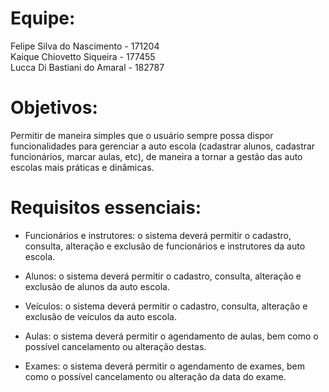 # Equipe:
   Felipe Silva do Nascimento - 171204 <br />
   Kaique Chiovetto Siqueira - 177455 <br />
   Lucca Di Bastiani do Amaral - 182787 <br />

# Objetivos:

   Permitir de maneira simples que o usuário sempre possa dispor funcionalidades para 
   gerenciar a auto escola (cadastrar alunos, cadastrar funcionários, marcar aulas, etc), 
   de maneira a tornar a gestão das auto escolas mais práticas e dinâmicas.
  
# Requisitos essenciais:
   * Funcionários e instrutores: o sistema deverá permitir o cadastro, consulta, alteração e 
        exclusão de funcionários e instrutores da auto escola.
       
   * Alunos: o sistema deverá permitir o cadastro, consulta, alteração e exclusão de alunos da
        auto escola.

   * Veículos: o sistema deverá permitir o cadastro, consulta, alteração e exclusão de veículos 
        da auto escola.

   * Aulas: o sistema deverá permitir o agendamento de aulas, bem como o possível cancelamento 
        ou alteração destas.

   * Exames: o sistema deverá permitir o agendamento de exames, bem como o possível cancelamento 
        ou alteração da data do exame.
